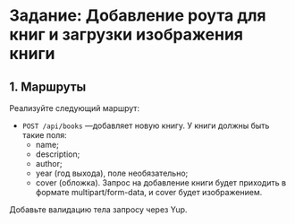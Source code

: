 # Задание: Добавление роута для книг и загрузки изображения книги

## 1. Маршруты

Реализуйте следующий маршрут:

- `POST /api/books` —добавляет новую книгу. У книги должны быть такие поля:
    - name;
    - description;
    - author;
    - year (год выхода), поле необязательно;
    - cover (обложка).
Запрос на добавление книги будет приходить в формате multipart/form-data, и cover 
будет изображением.

Добавьте валидацию тела запросу через Yup.